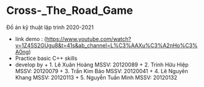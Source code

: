 # Cross-_The_Road_Game
Đồ án kỹ  thuật lập trình 2020-2021
+ link demo : (https://www.youtube.com/watch?v=1Z45S2GUgu8&t=41s&ab_channel=L%C3%AAXu%C3%A2nHo%C3%A0ng)
+ Practice basic C++ skills
+ develop by 
      + 1. Lê Xuân Hoàng           MSSV: 20120089
      + 2. Trinh Hữu Hiệp          MSSV: 20120079
      + 3. Trần Kim Bảo            MSSV: 20120041
      + 4. Lê Nguyên Khang         MSSV: 20120113
      + 5. Nguyễn Tuấn Minh        MSSV: 20120132
